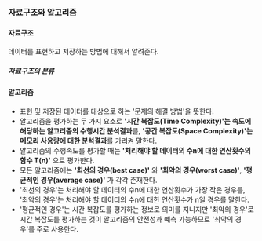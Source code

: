 ### 자료구조와 알고리즘

#### 자료구조
데이터를 표현하고 저장하는 방법에 대해서 알려준다.

##### 자료구조의 분류



#### 알고리즘
* 표현 및 저장된 데이터를 대상으로 하는 '문제의 해결 방법'을 뜻한다.
* 알고리즘을 평가하는 두 가지 요소로 **'시간 복잡도(Time Complexity)'는 속도에 해당하는 알고리즘의 수행시간 분석결과**를, **'공간 복잡도(Space Complexity)'는 메모리 사용량에 대한 분석결과**를 가리켜 말한다.
* 알고리즘의 수행속도를 평가할 때는 **'처리해야 할 데이터의 수n에 대한 연산횟수의 함수 T(n)'** 으로 평가한다.
* 모든 알고리즘에는 **'최선의 경우(best case)'** 와 **'최악의 경우(worst case)'**, **'평균적인 경우(average case)'** 가 각각 존재한다.
* '최선의 경우'는 처리해야 할 데이터의 수n에 대한 연산횟수가 가장 작은 경우를, '최악의 경우'는 처리해야 할 데이터의 수n에 대한 연산횟수가 n일 경우를 말한다.
* '평균적인 경우'는 시간 복잡도를 평가하는 정보로 의미를 지니지만 '최악의 경우'로 시간 복잡도를 평가하는 것이 알고리즘의 안전성과 예측 가능하므로 '최악의 경우'를 주로 사용한다.










